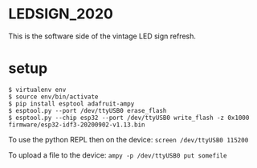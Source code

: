 
# LEDSIGN_2020

This is the software side of the vintage LED sign refresh.

# setup

```
$ virtualenv env
$ source env/bin/activate
$ pip install esptool adafruit-ampy
$ esptool.py --port /dev/ttyUSB0 erase_flash
$ esptool.py --chip esp32 --port /dev/ttyUSB0 write_flash -z 0x1000 firmware/esp32-idf3-20200902-v1.13.bin
```

To use the python REPL then on the device:
`screen /dev/ttyUSB0 115200`

To upload a file to the device:
`ampy -p /dev/ttyUSB0 put somefile`
